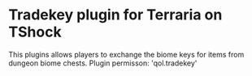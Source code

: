 # Tradekey plugin for Terraria on TShock

This plugins allows players to exchange the biome keys for items from dungeon biome chests.
Plugin permisson: 'qol.tradekey'
